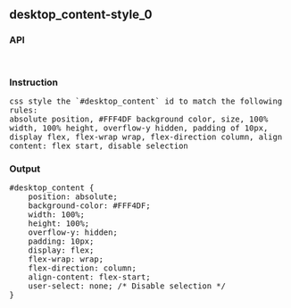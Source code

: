 ## desktop_content-style_0
### API

<pre style='text-wrap: wrap'>

</pre>
### Instruction

<pre style='text-wrap: wrap'>
css style the `#desktop_content` id to match the following rules:
absolute position, #FFF4DF background color, size, 100% width, 100% height, overflow-y hidden, padding of 10px, display flex, flex-wrap wrap, flex-direction column, align content: flex start, disable selection
</pre>
### Output

<pre style='text-wrap: wrap'>
#desktop_content {
    position: absolute;
    background-color: #FFF4DF;
    width: 100%;
    height: 100%;
    overflow-y: hidden;
    padding: 10px;
    display: flex;
    flex-wrap: wrap;
    flex-direction: column;
    align-content: flex-start;
    user-select: none; /* Disable selection */
}

</pre>
